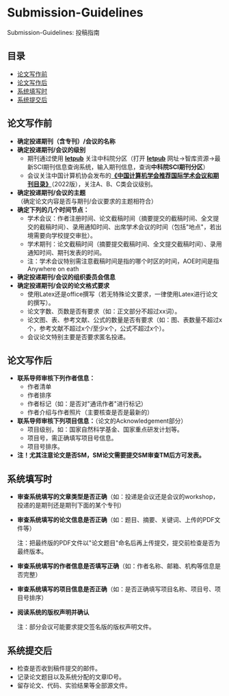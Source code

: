 # Submission-Guidelines

Submission-Guidelines: 投稿指南

## 目录

- [论文写作前](#论文写作前)
- [论文写作后](#论文写作后)
- [系统填写时](#系统填写时)
- [系统提交后](#系统提交后)



## 论文写作前

- **确定投递期刊（含专刊）/会议的名称**
- **确定投递期刊/会议的级别**
  - 期刊通过使用 [**letpub**](https://letpub.com.cn/) 关注中科院分区（打开 [**letpub**](https://letpub.com.cn/) 网址->智库资源->最新SCI期刊信息查询系统，输入期刊信息，查询**中科院SCI期刊分区**）
  - 会议关注中国计算机协会发布的[**《中国计算机学会推荐国际学术会议和期刊目录》**](https://www.ccf.org.cn/Academic_Evaluation/By_category/)（2022版），关注A、B、C类会议级别。
- **确定投递期刊/会议的主题**（确定论文内容是否与期刊/会议要求的主题相符合）
- **确定下列的几个时间节点：**
  - 学术会议：作者注册时间、论文截稿时间（摘要提交的截稿时间、全文提交的截稿时间）、录用通知时间、出席学术会议的时间（包括"地点"，若出境需要向学校提交审批）。
  - 学术期刊：论文截稿时间（摘要提交截稿时间、全文提交截稿时间）、录用通知时间、期刊发表的时间。
  - 注：学术会议特别需注意截稿时间是指的哪个时区的时间，AOE时间是指Anywhere on eath
- **确定投递期刊/会议的组织委员会信息**
- **确定投递期刊/会议的论文格式要求**
  - 使用Latex还是office撰写（若无特殊论文要求，一律使用Latex进行论文的撰写）。
  - 论文字数、页数是否有要求（如：正文部分不超过xx词）。
  - 论文图、表、参考文献、公式的数量是否有要求（如：图、表数量不超过x个，参考文献不超过x个/至少x个，公式不超过x个）。
  - 会议论文特别主要是否要求匿名投递。

## 论文写作后

- **联系导师审核下列作者信息：**
  - 作者清单
  - 作者排序
  - 作者标记（如：是否对"通讯作者"进行标记）
  - 作者介绍与作者照片（主要核查是否是最新的）
- **联系导师审核下列项目信息：**（论文的Acknowledgement部分）
  - 项目级别，如：国家自然科学基金、国家重点研发计划等。
  - 项目号，需正确填写项目号信息。
  - 项目号排序。
- **注！尤其注意论文是否SM，SM论文需要提交SM审查TM后方可发表。**

## 系统填写时

- **审查系统填写的文章类型是否正确**（如：投递是会议还是会议的workshop，投递的是期刊还是期刊下面的某个专刊）

- **审查系统填写的论文信息是否正确**（如：题目、摘要、关键词、上传的PDF文件等）

  注：把最终版的PDF文件以"论文题目"命名后再上传提交，提交前检查是否为最终版本。

- **审查系统填写的作者信息是否填写正确**（如：作者名称、邮箱、机构等信息是否完整）

- **审查系统填写的项目信息是否正确**（如：是否正确填写项目名称、项目号、项目号排序）

- **阅读系统的版权声明并确认**

  注：部分会议可能要求提交签名版的版权声明文件。

## 系统提交后
- 检查是否收到稿件提交的邮件。
- 记录论文题目以及系统分配的文章ID号。
- 留存论文、代码、实验结果等全部源文件。
